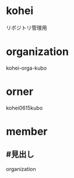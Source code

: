 # kohei
リポジトリ管理用

# organization
kohei-orga-kubo

# orner
kohei0615kubo

# member

#見出し
------------------
organization
